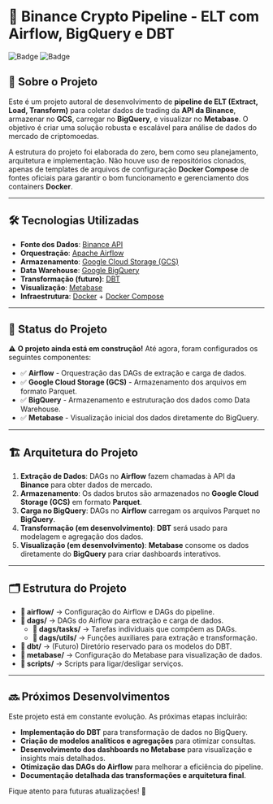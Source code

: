 # 🚀 Binance Crypto Pipeline - ELT com Airflow, BigQuery e DBT

![Badge](https://img.shields.io/badge/Status-Em%20Desenvolvimento-yellow?style=for-the-badge)
![Badge](https://img.shields.io/badge/Versão-0.1-blue?style=for-the-badge)

## 📌 Sobre o Projeto

Este é um projeto autoral de desenvolvimento de **pipeline de ELT (Extract, Load, Transform)** para coletar dados de trading da **API da Binance**, armazenar no **GCS**, carregar no **BigQuery**, e visualizar no **Metabase**. O objetivo é criar uma solução robusta e escalável para análise de dados do mercado de criptomoedas.

A estrutura do projeto foi elaborada do zero, bem como seu planejamento, arquitetura e implementação. Não houve uso de repositórios clonados, apenas de templates de arquivos de configuração **Docker Compose** de fontes oficiais para garantir o bom funcionamento e gerenciamento dos containers **Docker**.

---

## 🛠 Tecnologias Utilizadas

- **Fonte dos Dados**: [Binance API](https://api.binance.com)
- **Orquestração**: [Apache Airflow](https://airflow.apache.org/)
- **Armazenamento**: [Google Cloud Storage (GCS)](https://cloud.google.com/storage)
- **Data Warehouse**: [Google BigQuery](https://cloud.google.com/bigquery)
- **Transformação (futuro)**: [DBT](https://www.getdbt.com/)
- **Visualização**: [Metabase](https://www.metabase.com/)
- **Infraestrutura**: [Docker](https://www.docker.com/) + [Docker Compose](https://docs.docker.com/compose/)

---

## 🚧 Status do Projeto

⚠ **O projeto ainda está em construção!** Até agora, foram configurados os seguintes componentes:

- ✅ **Airflow** - Orquestração das DAGs de extração e carga de dados.
- ✅ **Google Cloud Storage (GCS)** - Armazenamento dos arquivos em formato Parquet.
- ✅ **BigQuery** - Armazenamento e estruturação dos dados como Data Warehouse.
- ✅ **Metabase** - Visualização inicial dos dados diretamente do BigQuery.

---

## 🏗 Arquitetura do Projeto

1. **Extração de Dados**: DAGs no **Airflow** fazem chamadas à API da **Binance** para obter dados de mercado.
2. **Armazenamento**: Os dados brutos são armazenados no **Google Cloud Storage (GCS)** em formato **Parquet**.
3. **Carga no BigQuery**: DAGs no **Airflow** carregam os arquivos Parquet no **BigQuery**.
4. **Transformação (em desenvolvimento)**: **DBT** será usado para modelagem e agregação dos dados.
5. **Visualização (em desenvolvimento)**: **Metabase** consome os dados diretamente do **BigQuery** para criar dashboards interativos.

---

## 🗂 Estrutura do Projeto

- **📂 airflow/** → Configuração do Airflow e DAGs do pipeline.  
- **📂 dags/** → DAGs do Airflow para extração e carga de dados.  
  - **📂 dags/tasks/** → Tarefas individuais que compõem as DAGs.  
  - **📂 dags/utils/** → Funções auxiliares para extração e transformação.  
- **📂 dbt/** → (Futuro) Diretório reservado para os modelos do DBT.  
- **📂 metabase/** → Configuração do Metabase para visualização de dados.  
- **📂 scripts/** → Scripts para ligar/desligar serviços.  

---

## 🔜 Próximos Desenvolvimentos

Este projeto está em constante evolução. As próximas etapas incluirão:

- **Implementação do DBT** para transformação de dados no BigQuery.
- **Criação de modelos analíticos e agregações** para otimizar consultas.
- **Desenvolvimento dos dashboards no Metabase** para visualização e insights mais detalhados.
- **Otimização das DAGs do Airflow** para melhorar a eficiência do pipeline.
- **Documentação detalhada das transformações e arquitetura final**.

Fique atento para futuras atualizações! 🚀
